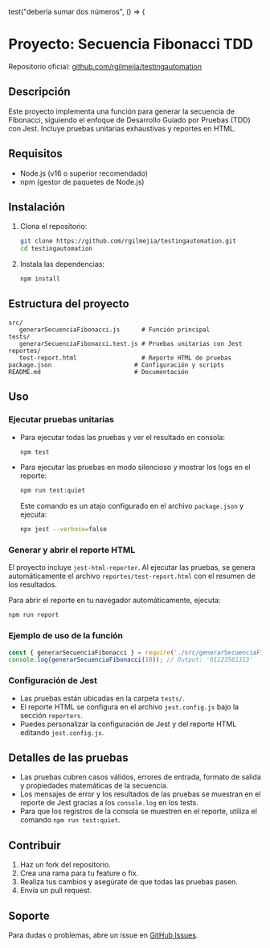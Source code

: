 test("debería sumar dos números", () => {

# Proyecto: Secuencia Fibonacci TDD

Repositorio oficial: [github.com/rgilmejia/testingautomation](https://github.com/rgilmejia/testingautomation)

## Descripción

Este proyecto implementa una función para generar la secuencia de Fibonacci, siguiendo el enfoque de Desarrollo Guiado por Pruebas (TDD) con Jest. Incluye pruebas unitarias exhaustivas y reportes en HTML.

## Requisitos

- Node.js (v16 o superior recomendado)
- npm (gestor de paquetes de Node.js)

## Instalación

1. Clona el repositorio:
    ```sh
    git clone https://github.com/rgilmejia/testingautomation.git
    cd testingautomation
    ```

2. Instala las dependencias:
    ```sh
    npm install
    ```

## Estructura del proyecto

```
src/
   generarSecuenciaFibonacci.js      # Función principal
tests/
   generarSecuenciaFibonacci.test.js # Pruebas unitarias con Jest
reportes/
   test-report.html                  # Reporte HTML de pruebas
package.json                       # Configuración y scripts
README.md                          # Documentación
```

## Uso

### Ejecutar pruebas unitarias

- Para ejecutar todas las pruebas y ver el resultado en consola:
   ```sh
   npm test
   ```
- Para ejecutar las pruebas en modo silencioso y mostrar los logs en el reporte:
   ```sh
   npm run test:quiet
   ```
   Este comando es un atajo configurado en el archivo `package.json` y ejecuta:
   ```sh
   npx jest --verbose=false
   ```


### Generar y abrir el reporte HTML

El proyecto incluye `jest-html-reporter`. Al ejecutar las pruebas, se genera automáticamente el archivo `reportes/test-report.html` con el resumen de los resultados.

Para abrir el reporte en tu navegador automáticamente, ejecuta:

```sh
npm run report
```


### Ejemplo de uso de la función

```js
const { generarSecuenciaFibonacci } = require('./src/generarSecuenciaFibonacci');
console.log(generarSecuenciaFibonacci(10)); // Output: '01123581313'
```


### Configuración de Jest

- Las pruebas están ubicadas en la carpeta `tests/`.
- El reporte HTML se configura en el archivo `jest.config.js` bajo la sección `reporters`.
- Puedes personalizar la configuración de Jest y del reporte HTML editando `jest.config.js`.

## Detalles de las pruebas

- Las pruebas cubren casos válidos, errores de entrada, formato de salida y propiedades matemáticas de la secuencia.
- Los mensajes de error y los resultados de las pruebas se muestran en el reporte de Jest gracias a los `console.log` en los tests.
- Para que los registros de la consola se muestren en el reporte, utiliza el comando `npm run test:quiet`.

## Contribuir

1. Haz un fork del repositorio.
2. Crea una rama para tu feature o fix.
3. Realiza tus cambios y asegúrate de que todas las pruebas pasen.
4. Envía un pull request.

## Soporte

Para dudas o problemas, abre un issue en [GitHub Issues](https://github.com/rgilmejia/testingautomation/issues).